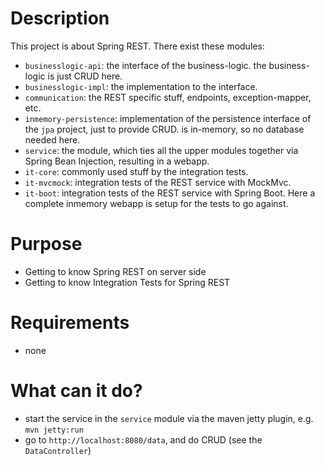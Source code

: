 # Description

This project is about Spring REST. There exist these modules:

* `businesslogic-api`:
the interface of the business-logic. the business-logic is just CRUD here.
* `businesslogic-impl`:
the implementation to the interface.
* `communication`:
the REST specific stuff, endpoints, exception-mapper, etc.
* `inmemory-persistence`:
implementation of the persistence interface of the `jpa` project, just to provide CRUD. is in-memory, so no database needed here.
* `service`:
the module, which ties all the upper modules together via Spring Bean Injection, resulting in a webapp.
* `it-core`:
commonly used stuff by the integration tests.
* `it-mvcmock`:
integration tests of the REST service with MockMvc.
* `it-boot`:
integration tests of the REST service with Spring Boot. Here a complete inmemory webapp is setup for the tests to go against.

# Purpose

* Getting to know Spring REST on server side
* Getting to know Integration Tests for Spring REST

# Requirements

* none

# What can it do?

* start the service in the `service` module via the maven jetty plugin, e.g. `mvn jetty:run`
* go to `http://localhost:8080/data`, and do CRUD (see the `DataController`)